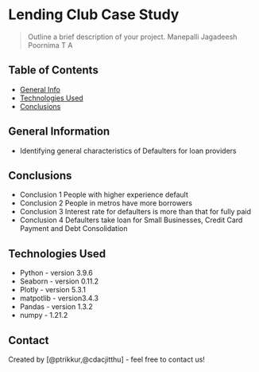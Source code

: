 # Lending Club Case Study
> Outline a brief description of your project.
> Manepalli Jagadeesh
> Poornima T A


## Table of Contents
* [General Info](#general-information)
* [Technologies Used](#technologies-used)
* [Conclusions](#conclusions)


## General Information
- Identifying general characteristics of Defaulters for loan providers

## Conclusions
- Conclusion 1 People with higher experience default
- Conclusion 2 People in metros have more borrowers
- Conclusion 3 Interest rate for defaulters is more than that for fully paid
- Conclusion 4 Defaulters take loan for Small Businesses, Credit Card Payment and Debt Consolidation
 
## Technologies Used
- Python - version 3.9.6
- Seaborn - version 0.11.2
- Plotly - version 5.3.1
- matpotlib - version3.4.3
- Pandas - version 1.3.2
- numpy - 1.21.2




## Contact
Created by [@ptrikkur,@cdacjitthu] - feel free to contact us!


